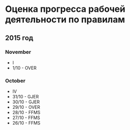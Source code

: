 # Оценка прогресса рабочей деятельности по правилам

## 2015 год

### November

* I
 * 1/10 - OVER

### October 

* IV
 * 31/10 - GJER
 * 30/10 - GJER
 * 29/10 - OVER
 * 28/10 - FFMS
 * 27/10 - FFMS
 * 26/10 - FFMS
